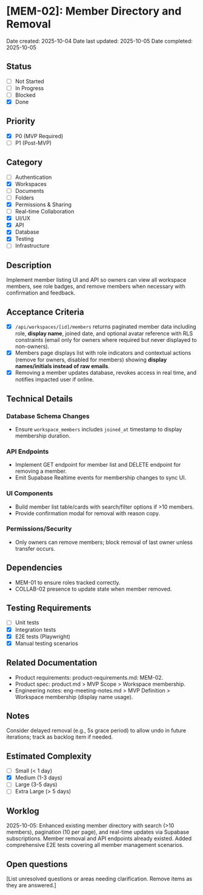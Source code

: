 # [MEM-02]: Member Directory and Removal

Date created: 2025-10-04
Date last updated: 2025-10-05
Date completed: 2025-10-05

## Status

- [ ] Not Started
- [ ] In Progress
- [ ] Blocked
- [x] Done

## Priority

- [x] P0 (MVP Required)
- [ ] P1 (Post-MVP)

## Category

- [ ] Authentication
- [x] Workspaces
- [ ] Documents
- [ ] Folders
- [x] Permissions & Sharing
- [ ] Real-time Collaboration
- [x] UI/UX
- [x] API
- [x] Database
- [x] Testing
- [ ] Infrastructure

## Description

Implement member listing UI and API so owners can view all workspace members, see role badges, and remove members when necessary with confirmation and feedback.

## Acceptance Criteria

- [x] `/api/workspaces/[id]/members` returns paginated member data including role, **display name**, joined date, and optional avatar reference with RLS constraints (email only for owners where required but never displayed to non-owners).
- [x] Members page displays list with role indicators and contextual actions (remove for owners, disabled for members) showing **display names/initials instead of raw emails**.
- [x] Removing a member updates database, revokes access in real time, and notifies impacted user if online.

## Technical Details

### Database Schema Changes

- Ensure `workspace_members` includes `joined_at` timestamp to display membership duration.

### API Endpoints

- Implement GET endpoint for member list and DELETE endpoint for removing a member.
- Emit Supabase Realtime events for membership changes to sync UI.

### UI Components

- Build member list table/cards with search/filter options if >10 members.
- Provide confirmation modal for removal with reason copy.

### Permissions/Security

- Only owners can remove members; block removal of last owner unless transfer occurs.

## Dependencies

- MEM-01 to ensure roles tracked correctly.
- COLLAB-02 presence to update state when member removed.

## Testing Requirements

- [ ] Unit tests
- [x] Integration tests
- [x] E2E tests (Playwright)
- [x] Manual testing scenarios

## Related Documentation

- Product requirements: product-requirements.md: MEM-02.
- Product spec: product.md > MVP Scope > Workspace membership.
- Engineering notes: eng-meeting-notes.md > MVP Definition > Workspace membership (display name usage).

## Notes

Consider delayed removal (e.g., 5s grace period) to allow undo in future iterations; track as backlog item if needed.

## Estimated Complexity

- [ ] Small (< 1 day)
- [x] Medium (1-3 days)
- [ ] Large (3-5 days)
- [ ] Extra Large (> 5 days)

## Worklog

2025-10-05: Enhanced existing member directory with search (>10 members), pagination (10 per page), and real-time updates via Supabase subscriptions. Member removal and API endpoints already existed. Added comprehensive E2E tests covering all member management scenarios.

## Open questions

[List unresolved questions or areas needing clarification. Remove items as they are answered.]

